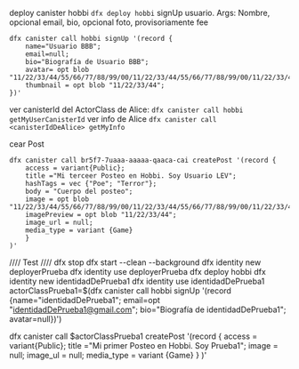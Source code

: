 deploy canister hobbi
```dfx deploy hobbi```
signUp usuario. Args: Nombre, opcional email, bio, opcional foto, provisoriamente fee
```
dfx canister call hobbi signUp '(record {
    name="Usuario BBB"; 
    email=null; 
    bio="Biografía de Usuario BBB"; 
    avatar= opt blob "11/22/33/44/55/66/77/88/99/00/11/22/33/44/55/66/77/88/99/00/11/22/33/44/55/66/77/88/99/00/";
    thumbnail = opt blob "11/22/33/44";
})'

```
ver canisterId del ActorClass de Alice:
```dfx canister call hobbi getMyUserCanisterId```
ver info de Alice
```dfx canister call <canisterIdDeAlice> getMyInfo```

cear Post
```
dfx canister call br5f7-7uaaa-aaaaa-qaaca-cai createPost '(record {
    access = variant{Public};
    title ="Mi terceer Posteo en Hobbi. Soy Usuario LEV";
    hashTags = vec {"Poe"; "Terror"};
    body = "Cuerpo del posteo";
    image = opt blob "11/22/33/44/55/66/77/88/99/00/11/22/33/44/55/66/77/88/99/00/11/22/33/44/55/66/77/88/99/00/";
    imagePreview = opt blob "11/22/33/44";
    image_url = null;
    media_type = variant {Game}
    }
)'

```


//// Test ////
dfx stop
dfx start --clean --background
dfx identity new deployerPrueba
dfx identity use deployerPrueba
dfx deploy hobbi
dfx identity new identidadDePrueba1
dfx identity use identidadDePrueba1
actorClassPrueba1=$(dfx canister call hobbi signUp '(record {name="identidadDePrueba1"; email=opt "identidadDePrueba1@gmail.com"; bio="Biografía de identidadDePrueba1"; avatar=null})')

dfx canister call $actorClassPrueba1 createPost '(record {
        access = variant{Public};
        title ="Mi primer Posteo en Hobbi. Soy Prueba1";
        image = null;
        image_ul = null;
        media_type = variant {Game}
    }
)'


